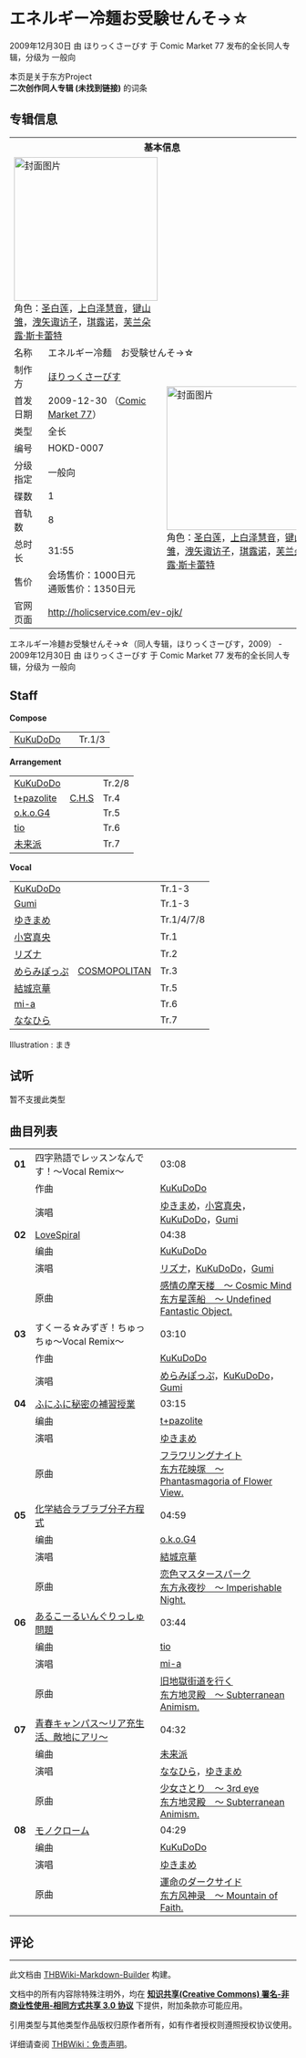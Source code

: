 # エネルギー冷麺お受験せんそ→☆

<!-- source html: G:\repos\THBWiki-Markdown-Builder\THBWikiMarkdown\Temp\main\7\72\ns0%3A%E3%82%A8%E3%83%8D%E3%83%AB%E3%82%AE%E3%83%BC%E5%86%B7%E9%BA%BA%E3%81%8A%E5%8F%97%E9%A8%93%E3%81%9B%E3%82%93%E3%81%9D%E2%86%92%E2%98%86.html -->

2009年12月30日 由 ほりっくさーびす 于 Comic Market 77 发布的全长同人专辑，分级为 一般向

本页是关于东方Project  
 **二次创作同人专辑 (未找到链接)** 的词条

## 专辑信息

<table><tbody><tr><th colspan="3">基本信息</th></tr><tr><td class="cover-artwork-mobile" colspan="2"><a href="./文件-エネルギー冷麺お受験せんそ→☆封面.jpg.md" class="image" title="封面图片"><img alt="封面图片" src="https://upload.thwiki.cc/thumb/d/dd/%E3%82%A8%E3%83%8D%E3%83%AB%E3%82%AE%E3%83%BC%E5%86%B7%E9%BA%BA%E3%81%8A%E5%8F%97%E9%A8%93%E3%81%9B%E3%82%93%E3%81%9D%E2%86%92%E2%98%86%E5%B0%81%E9%9D%A2.jpg/252px-%E3%82%A8%E3%83%8D%E3%83%AB%E3%82%AE%E3%83%BC%E5%86%B7%E9%BA%BA%E3%81%8A%E5%8F%97%E9%A8%93%E3%81%9B%E3%82%93%E3%81%9D%E2%86%92%E2%98%86%E5%B0%81%E9%9D%A2.jpg" decoding="async" loading="lazy" width="252" height="252" srcset="https://upload.thwiki.cc/thumb/d/dd/%E3%82%A8%E3%83%8D%E3%83%AB%E3%82%AE%E3%83%BC%E5%86%B7%E9%BA%BA%E3%81%8A%E5%8F%97%E9%A8%93%E3%81%9B%E3%82%93%E3%81%9D%E2%86%92%E2%98%86%E5%B0%81%E9%9D%A2.jpg/378px-%E3%82%A8%E3%83%8D%E3%83%AB%E3%82%AE%E3%83%BC%E5%86%B7%E9%BA%BA%E3%81%8A%E5%8F%97%E9%A8%93%E3%81%9B%E3%82%93%E3%81%9D%E2%86%92%E2%98%86%E5%B0%81%E9%9D%A2.jpg 1.5x, https://upload.thwiki.cc/d/dd/%E3%82%A8%E3%83%8D%E3%83%AB%E3%82%AE%E3%83%BC%E5%86%B7%E9%BA%BA%E3%81%8A%E5%8F%97%E9%A8%93%E3%81%9B%E3%82%93%E3%81%9D%E2%86%92%E2%98%86%E5%B0%81%E9%9D%A2.jpg 2x" data-file-width="400" data-file-height="400"></a><div class="cover-char">角色：<a href="./圣白莲.md" title="圣白莲">圣白莲</a>，<a href="./上白泽慧音.md" title="上白泽慧音">上白泽慧音</a>，<a href="./键山雏.md" title="键山雏">键山雏</a>，<a href="./洩矢诹访子.md" title="洩矢诹访子">洩矢诹访子</a>，<a href="./琪露诺.md" title="琪露诺">琪露诺</a>，<a href="./芙兰朵露·斯卡蕾特.md" title="芙兰朵露·斯卡蕾特">芙兰朵露·斯卡蕾特</a></div></td>
</tr><tr><td class="label">名称</td><td colspan="2"> エネルギー冷麺　お受験せんそ→☆ </td></tr><tr><td class="label">制作方</td><td><a href="./ほりっくさーびす.md" title="ほりっくさーびす">ほりっくさーびす</a></td><td class="cover-artwork" rowspan="9" style="min-width:252px;"><a href="./文件-エネルギー冷麺お受験せんそ→☆封面.jpg.md" class="image" title="封面图片"><img alt="封面图片" src="https://upload.thwiki.cc/thumb/d/dd/%E3%82%A8%E3%83%8D%E3%83%AB%E3%82%AE%E3%83%BC%E5%86%B7%E9%BA%BA%E3%81%8A%E5%8F%97%E9%A8%93%E3%81%9B%E3%82%93%E3%81%9D%E2%86%92%E2%98%86%E5%B0%81%E9%9D%A2.jpg/252px-%E3%82%A8%E3%83%8D%E3%83%AB%E3%82%AE%E3%83%BC%E5%86%B7%E9%BA%BA%E3%81%8A%E5%8F%97%E9%A8%93%E3%81%9B%E3%82%93%E3%81%9D%E2%86%92%E2%98%86%E5%B0%81%E9%9D%A2.jpg" decoding="async" loading="lazy" width="252" height="252" srcset="https://upload.thwiki.cc/thumb/d/dd/%E3%82%A8%E3%83%8D%E3%83%AB%E3%82%AE%E3%83%BC%E5%86%B7%E9%BA%BA%E3%81%8A%E5%8F%97%E9%A8%93%E3%81%9B%E3%82%93%E3%81%9D%E2%86%92%E2%98%86%E5%B0%81%E9%9D%A2.jpg/378px-%E3%82%A8%E3%83%8D%E3%83%AB%E3%82%AE%E3%83%BC%E5%86%B7%E9%BA%BA%E3%81%8A%E5%8F%97%E9%A8%93%E3%81%9B%E3%82%93%E3%81%9D%E2%86%92%E2%98%86%E5%B0%81%E9%9D%A2.jpg 1.5x, https://upload.thwiki.cc/d/dd/%E3%82%A8%E3%83%8D%E3%83%AB%E3%82%AE%E3%83%BC%E5%86%B7%E9%BA%BA%E3%81%8A%E5%8F%97%E9%A8%93%E3%81%9B%E3%82%93%E3%81%9D%E2%86%92%E2%98%86%E5%B0%81%E9%9D%A2.jpg 2x" data-file-width="400" data-file-height="400"></a><div class="cover-char">角色：<a href="./圣白莲.md" title="圣白莲">圣白莲</a>，<a href="./上白泽慧音.md" title="上白泽慧音">上白泽慧音</a>，<a href="./键山雏.md" title="键山雏">键山雏</a>，<a href="./洩矢诹访子.md" title="洩矢诹访子">洩矢诹访子</a>，<a href="./琪露诺.md" title="琪露诺">琪露诺</a>，<a href="./芙兰朵露·斯卡蕾特.md" title="芙兰朵露·斯卡蕾特">芙兰朵露·斯卡蕾特</a></div></td>
</tr><tr><td class="label">首发日期</td><td>2009-12-30&#160;（<a href="/展会作品列表?e=Comic+Market%2377">Comic Market 77</a>）</td></tr><tr><td class="label">类型</td><td>全长</td></tr><tr><td class="label">编号</td><td>HOKD-0007</td></tr><tr><td class="label">分级指定</td><td>一般向</td></tr><tr><td class="label">碟数</td><td>1</td></tr><tr><td class="label">音轨数</td><td>8</td></tr><tr><td class="label">总时长</td><td>31:55</td></tr><tr><td class="label">售价</td><td>会场售价：1000日元<br>通贩售价：1350日元</td></tr>
<tr><td class="label">官网页面</td><td colspan="2"><a rel="nofollow" class="external free" href="http://holicservice.com/ev-ojk/">http://holicservice.com/ev-ojk/</a></td></tr></tbody></table>

エネルギー冷麺お受験せんそ→☆（同人专辑，ほりっくさーびす，2009） - 2009年12月30日 由 ほりっくさーびす 于 Comic Market 77 发布的全长同人专辑，分级为 一般向

## Staff
  
 **Compose**   

<table><tbody><tr><td><a href="/index.php?title=KuKuDoDo&amp;action=edit&amp;redlink=1" class="new" title="KuKuDoDo（页面不存在）">KuKuDoDo</a></td><td></td><td>Tr.1/3</td></tr></tbody></table>

  
 **Arrangement**   

<table><tbody><tr><td><a href="/index.php?title=KuKuDoDo&amp;action=edit&amp;redlink=1" class="new" title="KuKuDoDo（页面不存在）">KuKuDoDo</a></td><td></td><td>Tr.2/8</td></tr><tr><td><a href="./t+pazolite.md" title="t+pazolite">t+pazolite</a></td><td><a href="./C.H.S.md" title="C.H.S">C.H.S</a></td><td>Tr.4</td></tr><tr><td><a href="/index.php?title=o.k.o.G4&amp;action=edit&amp;redlink=1" class="new" title="o.k.o.G4（页面不存在）">o.k.o.G4</a></td><td></td><td>Tr.5</td></tr><tr><td><a href="/index.php?title=tio&amp;action=edit&amp;redlink=1" class="new" title="tio（页面不存在）">tio</a></td><td></td><td>Tr.6</td></tr><tr><td><a href="/index.php?title=%E6%9C%AA%E6%9D%A5%E6%B4%BE&amp;action=edit&amp;redlink=1" class="new" title="未来派（页面不存在）">未来派</a></td><td></td><td>Tr.7</td></tr></tbody></table>

  
 **Vocal**   

<table><tbody><tr><td><a href="/index.php?title=KuKuDoDo&amp;action=edit&amp;redlink=1" class="new" title="KuKuDoDo（页面不存在）">KuKuDoDo</a></td><td></td><td>Tr.1-3</td></tr><tr><td><a href="/index.php?title=Gumi&amp;action=edit&amp;redlink=1" class="new" title="Gumi（页面不存在）">Gumi</a></td><td></td><td>Tr.1-3</td></tr><tr><td><a href="/index.php?title=%E3%82%86%E3%81%8D%E3%81%BE%E3%82%81&amp;action=edit&amp;redlink=1" class="new" title="ゆきまめ（页面不存在）">ゆきまめ</a></td><td></td><td>Tr.1/4/7/8</td></tr><tr><td><a href="./小宮真央.md" title="小宮真央">小宮真央</a></td><td></td><td>Tr.1</td></tr><tr><td><a href="/index.php?title=%E3%83%AA%E3%82%BA%E3%83%8A&amp;action=edit&amp;redlink=1" class="new" title="リズナ（页面不存在）">リズナ</a></td><td></td><td>Tr.2</td></tr><tr><td><a href="./めらみぽっぷ.md" title="めらみぽっぷ">めらみぽっぷ</a></td><td><a href="/index.php?title=COSMOPOLITAN&amp;action=edit&amp;redlink=1" class="new" title="COSMOPOLITAN（页面不存在）">COSMOPOLITAN</a></td><td>Tr.3</td></tr><tr><td><a href="/index.php?title=%E7%B5%90%E5%9F%8E%E4%BA%AC%E8%8F%AF&amp;action=edit&amp;redlink=1" class="new" title="結城京華（页面不存在）">結城京華</a></td><td></td><td>Tr.5</td></tr><tr><td><a href="/index.php?title=mi-a&amp;action=edit&amp;redlink=1" class="new" title="mi-a（页面不存在）">mi-a</a></td><td></td><td>Tr.6</td></tr><tr><td><a href="./ななひら.md" title="ななひら">ななひら</a></td><td></td><td>Tr.7</td></tr></tbody></table>


Illustration
: まき


## 试听
  
暂不支援此类型
  


## 曲目列表

<table><tbody><tr><td id="1" class="infoRL"><b>01</b></td><td id="四字熟語でレッスンなんです！～Vocal_Remix～" colspan="2" class="title">四字熟語でレッスンなんです！～Vocal Remix～<span class="thcsearchlinks"><a rel="nofollow" class="external text" href="https://cd.thwiki.cc?arrange=KuKuDoDo&amp;vocal=ゆきまめ，小宮真央，KuKuDoDo，Gumi&amp;fromwiki=エネルギー冷麺お受験せんそ→☆"><span title="搜索相似同人曲"></span></a></span></td><td class="time">03:08</td></tr><tr><td class="left"></td><td class="label">作曲</td><td class="text" colspan="2"><a href="/index.php?title=KuKuDoDo&amp;action=edit&amp;redlink=1" class="new" title="KuKuDoDo（页面不存在）">KuKuDoDo</a><span class="thcsearchlinks"><a rel="nofollow" class="external text" href="https://cd.thwiki.cc?arrange=，KuKuDoDo，&amp;fromwiki=エネルギー冷麺お受験せんそ→☆"><span></span></a></span></td></tr><tr><td class="left"></td><td class="label">演唱</td><td class="text" colspan="2"><a href="/index.php?title=%E3%82%86%E3%81%8D%E3%81%BE%E3%82%81&amp;action=edit&amp;redlink=1" class="new" title="ゆきまめ（页面不存在）">ゆきまめ</a>，<a href="./小宮真央.md" title="小宮真央">小宮真央</a>，<a href="/index.php?title=KuKuDoDo&amp;action=edit&amp;redlink=1" class="new" title="KuKuDoDo（页面不存在）">KuKuDoDo</a>，<a href="/index.php?title=Gumi&amp;action=edit&amp;redlink=1" class="new" title="Gumi（页面不存在）">Gumi</a><span class="thcsearchlinks"><a rel="nofollow" class="external text" href="https://cd.thwiki.cc?vocal=ゆきまめ，小宮真央，KuKuDoDo，Gumi，&amp;fromwiki=エネルギー冷麺お受験せんそ→☆"><span></span></a></span></td></tr>
<tr><td id="2" class="infoRD"><b>02</b></td><td id="LoveSpiral" colspan="2" class="title"><span class="new" title="（歌词页面不存在）"><a href="/index.php?title=%E6%AD%8C%E8%AF%8D:LoveSpiral&amp;boilerplate=模板:页面模板/曲目歌词&amp;action=edit">LoveSpiral</a></span><span class="thcsearchlinks"><a rel="nofollow" class="external text" href="https://cd.thwiki.cc?arrange=KuKuDoDo&amp;vocal=リズナ，KuKuDoDo，Gumi&amp;ogmusic=感情の摩天楼　～ Cosmic Mind&amp;fromwiki=エネルギー冷麺お受験せんそ→☆"><span title="搜索相似同人曲"></span></a></span></td><td class="time">04:38</td></tr><tr><td class="left"></td><td class="label">编曲</td><td class="text" colspan="2"><a href="/index.php?title=KuKuDoDo&amp;action=edit&amp;redlink=1" class="new" title="KuKuDoDo（页面不存在）">KuKuDoDo</a><span class="thcsearchlinks"><a rel="nofollow" class="external text" href="https://cd.thwiki.cc?arrange=，KuKuDoDo，&amp;fromwiki=エネルギー冷麺お受験せんそ→☆"><span></span></a></span></td></tr><tr><td class="left"></td><td class="label">演唱</td><td class="text" colspan="2"><a href="/index.php?title=%E3%83%AA%E3%82%BA%E3%83%8A&amp;action=edit&amp;redlink=1" class="new" title="リズナ（页面不存在）">リズナ</a>，<a href="/index.php?title=KuKuDoDo&amp;action=edit&amp;redlink=1" class="new" title="KuKuDoDo（页面不存在）">KuKuDoDo</a>，<a href="/index.php?title=Gumi&amp;action=edit&amp;redlink=1" class="new" title="Gumi（页面不存在）">Gumi</a><span class="thcsearchlinks"><a rel="nofollow" class="external text" href="https://cd.thwiki.cc?vocal=リズナ，KuKuDoDo，Gumi，&amp;fromwiki=エネルギー冷麺お受験せんそ→☆"><span></span></a></span></td></tr><tr><td class="left"></td><td class="label">原曲</td><td class="text" colspan="2"><span class="thcsearchlinks"><a rel="nofollow" class="external text" href="https://cd.thwiki.cc?ogmusic=感情の摩天楼　～ Cosmic Mind&amp;fromwiki=エネルギー冷麺お受験せんそ→☆"><span></span></a></span><div class="ogmusic"><a href="./感情の摩天楼_～_Cosmic_Mind.md" class="mw-redirect" title="感情の摩天楼 ～ Cosmic Mind">感情の摩天楼　～ Cosmic Mind</a></div><div class="source"><a href="./东方星莲船_～_Undefined_Fantastic_Object..md" class="mw-redirect" title="东方星莲船 ～ Undefined Fantastic Object.">东方星莲船　～ Undefined Fantastic Object.</a></div></td></tr>
<tr><td id="3" class="infoRL"><b>03</b></td><td id="すくーる☆みずぎ！ちゅっちゅ～Vocal_Remix～" colspan="2" class="title">すくーる☆みずぎ！ちゅっちゅ～Vocal Remix～<span class="thcsearchlinks"><a rel="nofollow" class="external text" href="https://cd.thwiki.cc?arrange=KuKuDoDo&amp;vocal=めらみぽっぷ，KuKuDoDo，Gumi&amp;fromwiki=エネルギー冷麺お受験せんそ→☆"><span title="搜索相似同人曲"></span></a></span></td><td class="time">03:10</td></tr><tr><td class="left"></td><td class="label">作曲</td><td class="text" colspan="2"><a href="/index.php?title=KuKuDoDo&amp;action=edit&amp;redlink=1" class="new" title="KuKuDoDo（页面不存在）">KuKuDoDo</a><span class="thcsearchlinks"><a rel="nofollow" class="external text" href="https://cd.thwiki.cc?arrange=，KuKuDoDo，&amp;fromwiki=エネルギー冷麺お受験せんそ→☆"><span></span></a></span></td></tr><tr><td class="left"></td><td class="label">演唱</td><td class="text" colspan="2"><a href="./めらみぽっぷ.md" title="めらみぽっぷ">めらみぽっぷ</a>，<a href="/index.php?title=KuKuDoDo&amp;action=edit&amp;redlink=1" class="new" title="KuKuDoDo（页面不存在）">KuKuDoDo</a>，<a href="/index.php?title=Gumi&amp;action=edit&amp;redlink=1" class="new" title="Gumi（页面不存在）">Gumi</a><span class="thcsearchlinks"><a rel="nofollow" class="external text" href="https://cd.thwiki.cc?vocal=めらみぽっぷ，KuKuDoDo，Gumi，&amp;fromwiki=エネルギー冷麺お受験せんそ→☆"><span></span></a></span></td></tr>
<tr><td id="4" class="infoRD"><b>04</b></td><td id="ふにふに秘密の補習授業" colspan="2" class="title"><span class="new" title="（歌词页面不存在）"><a href="/index.php?title=%E6%AD%8C%E8%AF%8D:%E3%81%B5%E3%81%AB%E3%81%B5%E3%81%AB%E7%A7%98%E5%AF%86%E3%81%AE%E8%A3%9C%E7%BF%92%E6%8E%88%E6%A5%AD&amp;boilerplate=模板:页面模板/曲目歌词&amp;action=edit">ふにふに秘密の補習授業</a></span><span class="thcsearchlinks"><a rel="nofollow" class="external text" href="https://cd.thwiki.cc?arrange=t+pazolite&amp;vocal=ゆきまめ&amp;ogmusic=フラワリングナイト&amp;fromwiki=エネルギー冷麺お受験せんそ→☆"><span title="搜索相似同人曲"></span></a></span></td><td class="time">03:15</td></tr><tr><td class="left"></td><td class="label">编曲</td><td class="text" colspan="2"><a href="./t+pazolite.md" title="t+pazolite">t+pazolite</a><span class="thcsearchlinks"><a rel="nofollow" class="external text" href="https://cd.thwiki.cc?arrange=，t+pazolite，&amp;fromwiki=エネルギー冷麺お受験せんそ→☆"><span></span></a></span></td></tr><tr><td class="left"></td><td class="label">演唱</td><td class="text" colspan="2"><a href="/index.php?title=%E3%82%86%E3%81%8D%E3%81%BE%E3%82%81&amp;action=edit&amp;redlink=1" class="new" title="ゆきまめ（页面不存在）">ゆきまめ</a><span class="thcsearchlinks"><a rel="nofollow" class="external text" href="https://cd.thwiki.cc?vocal=ゆきまめ，&amp;fromwiki=エネルギー冷麺お受験せんそ→☆"><span></span></a></span></td></tr><tr><td class="left"></td><td class="label">原曲</td><td class="text" colspan="2"><span class="thcsearchlinks"><a rel="nofollow" class="external text" href="https://cd.thwiki.cc?ogmusic=フラワリングナイト&amp;fromwiki=エネルギー冷麺お受験せんそ→☆"><span></span></a></span><div class="ogmusic"><a href="./フラワリングナイト.md" class="mw-redirect" title="フラワリングナイト">フラワリングナイト</a></div><div class="source"><a href="./东方花映塚_～_Phantasmagoria_of_Flower_View..md" class="mw-redirect" title="东方花映塚 ～ Phantasmagoria of Flower View.">东方花映塚　～ Phantasmagoria of Flower View.</a></div></td></tr>
<tr><td id="5" class="infoRD"><b>05</b></td><td id="化学結合ラブラブ分子方程式" colspan="2" class="title"><span class="new" title="（歌词页面不存在）"><a href="/index.php?title=%E6%AD%8C%E8%AF%8D:%E5%8C%96%E5%AD%A6%E7%B5%90%E5%90%88%E3%83%A9%E3%83%96%E3%83%A9%E3%83%96%E5%88%86%E5%AD%90%E6%96%B9%E7%A8%8B%E5%BC%8F&amp;boilerplate=模板:页面模板/曲目歌词&amp;action=edit">化学結合ラブラブ分子方程式</a></span><span class="thcsearchlinks"><a rel="nofollow" class="external text" href="https://cd.thwiki.cc?arrange=o.k.o.G4&amp;vocal=結城京華&amp;ogmusic=恋色マスタースパーク&amp;fromwiki=エネルギー冷麺お受験せんそ→☆"><span title="搜索相似同人曲"></span></a></span></td><td class="time">04:59</td></tr><tr><td class="left"></td><td class="label">编曲</td><td class="text" colspan="2"><a href="/index.php?title=o.k.o.G4&amp;action=edit&amp;redlink=1" class="new" title="o.k.o.G4（页面不存在）">o.k.o.G4</a><span class="thcsearchlinks"><a rel="nofollow" class="external text" href="https://cd.thwiki.cc?arrange=，o.k.o.G4，&amp;fromwiki=エネルギー冷麺お受験せんそ→☆"><span></span></a></span></td></tr><tr><td class="left"></td><td class="label">演唱</td><td class="text" colspan="2"><a href="/index.php?title=%E7%B5%90%E5%9F%8E%E4%BA%AC%E8%8F%AF&amp;action=edit&amp;redlink=1" class="new" title="結城京華（页面不存在）">結城京華</a><span class="thcsearchlinks"><a rel="nofollow" class="external text" href="https://cd.thwiki.cc?vocal=結城京華，&amp;fromwiki=エネルギー冷麺お受験せんそ→☆"><span></span></a></span></td></tr><tr><td class="left"></td><td class="label">原曲</td><td class="text" colspan="2"><span class="thcsearchlinks"><a rel="nofollow" class="external text" href="https://cd.thwiki.cc?ogmusic=恋色マスタースパーク&amp;fromwiki=エネルギー冷麺お受験せんそ→☆"><span></span></a></span><div class="ogmusic"><a href="./恋色マスタースパーク.md" class="mw-redirect" title="恋色マスタースパーク">恋色マスタースパーク</a></div><div class="source"><a href="./东方永夜抄_～_Imperishable_Night..md" class="mw-redirect" title="东方永夜抄 ～ Imperishable Night.">东方永夜抄　～ Imperishable Night.</a></div></td></tr>
<tr><td id="6" class="infoRD"><b>06</b></td><td id="あるこーるいんぐりっしゅ問題" colspan="2" class="title"><span class="new" title="（歌词页面不存在）"><a href="/index.php?title=%E6%AD%8C%E8%AF%8D:%E3%81%82%E3%82%8B%E3%81%93%E3%83%BC%E3%82%8B%E3%81%84%E3%82%93%E3%81%90%E3%82%8A%E3%81%A3%E3%81%97%E3%82%85%E5%95%8F%E9%A1%8C&amp;boilerplate=模板:页面模板/曲目歌词&amp;action=edit">あるこーるいんぐりっしゅ問題</a></span><span class="thcsearchlinks"><a rel="nofollow" class="external text" href="https://cd.thwiki.cc?arrange=tio&amp;vocal=mi-a&amp;ogmusic=旧地獄街道を行く&amp;fromwiki=エネルギー冷麺お受験せんそ→☆"><span title="搜索相似同人曲"></span></a></span></td><td class="time">03:44</td></tr><tr><td class="left"></td><td class="label">编曲</td><td class="text" colspan="2"><a href="/index.php?title=tio&amp;action=edit&amp;redlink=1" class="new" title="tio（页面不存在）">tio</a><span class="thcsearchlinks"><a rel="nofollow" class="external text" href="https://cd.thwiki.cc?arrange=，tio&amp;fromwiki=エネルギー冷麺お受験せんそ→☆"><span></span></a></span></td></tr><tr><td class="left"></td><td class="label">演唱</td><td class="text" colspan="2"><a href="/index.php?title=mi-a&amp;action=edit&amp;redlink=1" class="new" title="mi-a（页面不存在）">mi-a</a><span class="thcsearchlinks"><a rel="nofollow" class="external text" href="https://cd.thwiki.cc?vocal=mi-a&amp;fromwiki=エネルギー冷麺お受験せんそ→☆"><span></span></a></span></td></tr><tr><td class="left"></td><td class="label">原曲</td><td class="text" colspan="2"><span class="thcsearchlinks"><a rel="nofollow" class="external text" href="https://cd.thwiki.cc?ogmusic=旧地獄街道を行く&amp;fromwiki=エネルギー冷麺お受験せんそ→☆"><span></span></a></span><div class="ogmusic"><a href="./旧地獄街道を行く.md" class="mw-redirect" title="旧地獄街道を行く">旧地獄街道を行く</a></div><div class="source"><a href="./东方地灵殿_～_Subterranean_Animism..md" class="mw-redirect" title="东方地灵殿 ～ Subterranean Animism.">东方地灵殿　～ Subterranean Animism.</a></div></td></tr>
<tr><td id="7" class="infoRD"><b>07</b></td><td id="青春キャンパス～リア充生活、敵地にアリ～" colspan="2" class="title"><span class="new" title="（歌词页面不存在）"><a href="/index.php?title=%E6%AD%8C%E8%AF%8D:%E9%9D%92%E6%98%A5%E3%82%AD%E3%83%A3%E3%83%B3%E3%83%91%E3%82%B9%EF%BD%9E%E3%83%AA%E3%82%A2%E5%85%85%E7%94%9F%E6%B4%BB%E3%80%81%E6%95%B5%E5%9C%B0%E3%81%AB%E3%82%A2%E3%83%AA%EF%BD%9E&amp;boilerplate=模板:页面模板/曲目歌词&amp;action=edit">青春キャンパス～リア充生活、敵地にアリ～</a></span><span class="thcsearchlinks"><a rel="nofollow" class="external text" href="https://cd.thwiki.cc?arrange=未来派&amp;vocal=ななひら，ゆきまめ&amp;ogmusic=少女さとり　～ 3rd eye&amp;fromwiki=エネルギー冷麺お受験せんそ→☆"><span title="搜索相似同人曲"></span></a></span></td><td class="time">04:32</td></tr><tr><td class="left"></td><td class="label">编曲</td><td class="text" colspan="2"><a href="/index.php?title=%E6%9C%AA%E6%9D%A5%E6%B4%BE&amp;action=edit&amp;redlink=1" class="new" title="未来派（页面不存在）">未来派</a><span class="thcsearchlinks"><a rel="nofollow" class="external text" href="https://cd.thwiki.cc?arrange=，未来派，&amp;fromwiki=エネルギー冷麺お受験せんそ→☆"><span></span></a></span></td></tr><tr><td class="left"></td><td class="label">演唱</td><td class="text" colspan="2"><a href="./ななひら.md" title="ななひら">ななひら</a>，<a href="/index.php?title=%E3%82%86%E3%81%8D%E3%81%BE%E3%82%81&amp;action=edit&amp;redlink=1" class="new" title="ゆきまめ（页面不存在）">ゆきまめ</a><span class="thcsearchlinks"><a rel="nofollow" class="external text" href="https://cd.thwiki.cc?vocal=ななひら，ゆきまめ，&amp;fromwiki=エネルギー冷麺お受験せんそ→☆"><span></span></a></span></td></tr><tr><td class="left"></td><td class="label">原曲</td><td class="text" colspan="2"><span class="thcsearchlinks"><a rel="nofollow" class="external text" href="https://cd.thwiki.cc?ogmusic=少女さとり　～ 3rd eye&amp;fromwiki=エネルギー冷麺お受験せんそ→☆"><span></span></a></span><div class="ogmusic"><a href="./少女さとり_～_3rd_eye.md" class="mw-redirect" title="少女さとり ～ 3rd eye">少女さとり　～ 3rd eye</a></div><div class="source"><a href="./东方地灵殿_～_Subterranean_Animism..md" class="mw-redirect" title="东方地灵殿 ～ Subterranean Animism.">东方地灵殿　～ Subterranean Animism.</a></div></td></tr>
<tr><td id="8" class="infoRD"><b>08</b></td><td id="モノクローム" colspan="2" class="title"><span class="new" title="（歌词页面不存在）"><a href="/index.php?title=%E6%AD%8C%E8%AF%8D:%E3%83%A2%E3%83%8E%E3%82%AF%E3%83%AD%E3%83%BC%E3%83%A0&amp;boilerplate=模板:页面模板/曲目歌词&amp;action=edit">モノクローム</a></span><span class="thcsearchlinks"><a rel="nofollow" class="external text" href="https://cd.thwiki.cc?arrange=KuKuDoDo&amp;vocal=ゆきまめ&amp;ogmusic=運命のダークサイド&amp;fromwiki=エネルギー冷麺お受験せんそ→☆"><span title="搜索相似同人曲"></span></a></span></td><td class="time">04:29</td></tr><tr><td class="left"></td><td class="label">编曲</td><td class="text" colspan="2"><a href="/index.php?title=KuKuDoDo&amp;action=edit&amp;redlink=1" class="new" title="KuKuDoDo（页面不存在）">KuKuDoDo</a><span class="thcsearchlinks"><a rel="nofollow" class="external text" href="https://cd.thwiki.cc?arrange=，KuKuDoDo，&amp;fromwiki=エネルギー冷麺お受験せんそ→☆"><span></span></a></span></td></tr><tr><td class="left"></td><td class="label">演唱</td><td class="text" colspan="2"><a href="/index.php?title=%E3%82%86%E3%81%8D%E3%81%BE%E3%82%81&amp;action=edit&amp;redlink=1" class="new" title="ゆきまめ（页面不存在）">ゆきまめ</a><span class="thcsearchlinks"><a rel="nofollow" class="external text" href="https://cd.thwiki.cc?vocal=ゆきまめ，&amp;fromwiki=エネルギー冷麺お受験せんそ→☆"><span></span></a></span></td></tr><tr><td class="left"></td><td class="label">原曲</td><td class="text" colspan="2"><span class="thcsearchlinks"><a rel="nofollow" class="external text" href="https://cd.thwiki.cc?ogmusic=運命のダークサイド&amp;fromwiki=エネルギー冷麺お受験せんそ→☆"><span></span></a></span><div class="ogmusic"><a href="./運命のダークサイド.md" class="mw-redirect" title="運命のダークサイド">運命のダークサイド</a></div><div class="source"><a href="./东方风神录_～_Mountain_of_Faith..md" class="mw-redirect" title="东方风神录 ～ Mountain of Faith.">东方风神录　～ Mountain of Faith.</a></div></td></tr></tbody></table>



## 评论




---

此文档由 [THBWiki-Markdown-Builder](https://github.com/Delsin-Yu/THBWiki-Markdown-Builder) 构建。

文档中的所有内容除特殊注明外，均在 [**知识共享(Creative Commons) 署名-非商业性使用-相同方式共享 3.0 协议**](https://creativecommons.org/licenses/by-sa/3.0/deed.zh-hans) 下提供，附加条款亦可能应用。

引用类型与其他类型作品版权归原作者所有，如有作者授权则遵照授权协议使用。

详细请查阅 [THBWiki：免责声明](https://thbwiki.cc/THBWiki:%E5%85%8D%E8%B4%A3%E5%A3%B0%E6%98%8E)。

